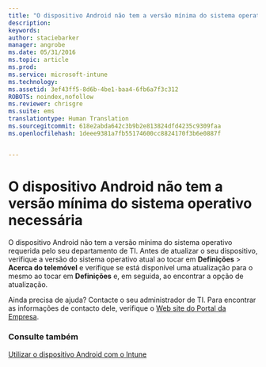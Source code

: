 ```yaml
---
title: "O dispositivo Android não tem a versão mínima do sistema operativo necessária | Microsoft Intune"
description: 
keywords: 
author: staciebarker
manager: angrobe
ms.date: 05/31/2016
ms.topic: article
ms.prod: 
ms.service: microsoft-intune
ms.technology: 
ms.assetid: 3ef43ff5-8d6b-4be1-baa4-6fb6a7f3c312
ROBOTS: noindex,nofollow
ms.reviewer: chrisgre
ms.suite: ems
translationtype: Human Translation
ms.sourcegitcommit: 618e2abda642c3b9b2e813824dfd4235c9309faa
ms.openlocfilehash: 1deee9381a7fb55174600cc8824170f3b6e0887f


---
```



# O dispositivo Android não tem a versão mínima do sistema operativo necessária

O dispositivo Android não tem a versão mínima do sistema operativo requerida pelo seu departamento de TI. Antes de atualizar o seu dispositivo, verifique a versão do sistema operativo atual ao tocar em **Definições** &gt; **Acerca do telemóvel** e verifique se está disponível uma atualização para o mesmo ao tocar em **Definições** e, em seguida, ao encontrar a opção de atualização.

Ainda precisa de ajuda? Contacte o seu administrador de TI. Para encontrar as informações de contacto dele, verifique o [Web site do Portal da Empresa](http://portal.manage.microsoft.com).

### Consulte também
[Utilizar o dispositivo Android com o Intune](using-your-android-device-with-intune.md)



<!--HONumber=Jul16_HO4-->


